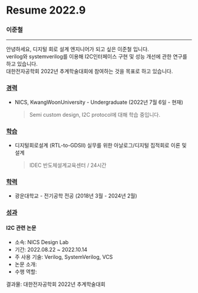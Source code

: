 # Resume 2022.9

### 이준철
---
안녕하세요, 디지털 회로 설계 엔지니어가 되고 싶은 이준철 입니다.  
verilog와 systemverilog를 이용해 I2C인터페이스 구현 및 성능 개선에 관한 연구를 하고 있습니다.  
대한전자공학회 2022년 추계학술대회에 참여하는 것을 목표로 하고 있습니다.


### <u>경력</u>
- NICS, KwangWoonUniversity - Undergraduate (2022년 7월 6일 - 현재)  
   > Semi custom design, I2C protocol에 대해 학습 중입니다.

### <u>학습</u>
- 디지털회로설계 (RTL-to-GDSII) 실무를 위한 아날로그/디지털 집적회로 이론 및 설계  
   > IDEC 반도체설계교육센터 / 24시간  

### <u>학력</u>  
- 광운대학교 - 전기공학 전공 (2018년 3월 - 2024년 2월)

### <u>성과</u>  
#### I2C 관련 논문  
- 소속: NICS Design Lab
- 기간: 2022.08.22 ~ 2022.10.14
- 주 사용 기술: Verilog, SystemVerilog, VCS
- 논문 소개:
- 수행 역할:  

결과물: 대한전자공학회 2022년 추계학술대회  




<!---
challengingJC/challengingJC is a ✨ special ✨ repository because its `README.md` (this file) appears on your GitHub profile.
You can click the Preview link to take a look at your changes.
--->
